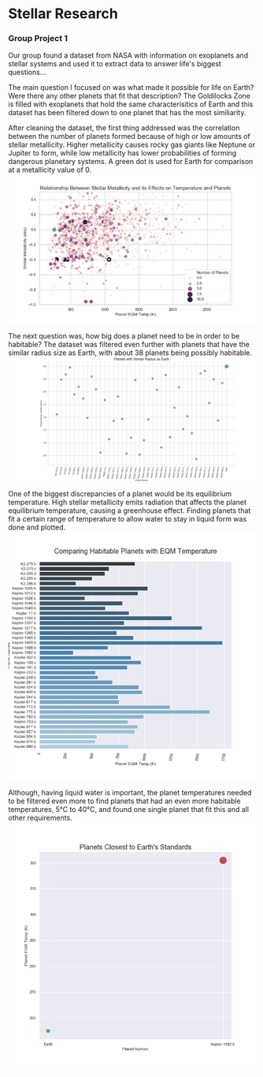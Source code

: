 # Stellar Research 
### Group Project 1

Our group found a dataset from NASA with information on exoplanets and stellar systems and used it to extract data to answer life's biggest questions...

The main question I focused on was what made it possible for life on Earth? Were there any other planets that fit that description? The Goldilocks Zone is filled with exoplanets that hold the same characterisitics of Earth and this dataset has been filtered down to one planet that has the most similiarity.

After cleaning the dataset, the first thing addressed was the correlation between the number of planets formed because of high or low amounts of stellar metallicity. Higher metallicity causes rocky gas giants like Neptune or Jupiter to form, while low metallicity has lower probabilities of forming dangerous planetary systems. A green dot is used for Earth for comparison at a metallicity value of 0.
![Number of Planets and Metallicity](https://github.com/Jonnybobba/Stellar_Research/blob/main/YMS/Data%20PNG%20files/planets_and_metallicity.png?raw=true)

The next question was, how big does a planet need to be in order to be habitable? The dataset was filtered even further with planets that have the similar radius size as Earth, with about 38 planets being possibly habitable.
![Number of Planets and Metallicity](https://github.com/Jonnybobba/Stellar_Research/blob/main/YMS/Data%20PNG%20files/same_radii.png?raw=true)

One of the biggest discrepancies of a planet would be its equilibrium temperature. High stellar metallicity emits radiation that affects the planet equilibrium temperature, causing a greenhouse effect. Finding planets that fit a certain range of temperature to allow water to stay in liquid form was done and plotted.
![Number of Planets and Metallicity](https://github.com/Jonnybobba/Stellar_Research/blob/main/YMS/Data%20PNG%20files/habitable_temps.png?raw=true)

Although, having liquid water is important, the planet temperatures needed to be filtered even more to find planets that had an even more habitable temperatures, 5°C to 40°C, and found one single planet that fit this and all other requirements.\
![Number of Planets and Metallicity](https://github.com/Jonnybobba/Stellar_Research/blob/main/YMS/Data%20PNG%20files/same_temp.png?raw=true)
